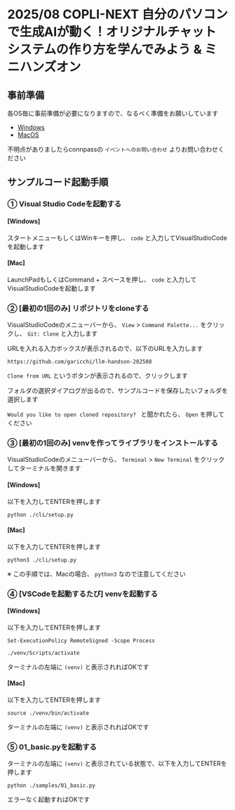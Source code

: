 # 2025/08 COPLI-NEXT 自分のパソコンで生成AIが動く！オリジナルチャットシステムの作り方を学んでみよう & ミニハンズオン

## 事前準備
各OS毎に事前準備が必要になりますので、なるべく準備をお願いしています

- [Windows](./docs/preparation_windows.md)
- [MacOS](./docs/preparation_mac.md)

不明点がありましたらconnpassの `イベントへのお問い合わせ` よりお問い合わせください

## サンプルコード起動手順

### ① Visual Studio Codeを起動する
#### [Windows]
スタートメニューもしくはWinキーを押し、 `code` と入力してVisualStudioCodeを起動します

#### [Mac]
LaunchPadもしくはCommand + スペースを押し、 `code` と入力してVisualStudioCodeを起動します

### ② [最初の1回のみ] リポジトリをcloneする
VisualStudioCodeのメニューバーから、 `View` > `Command Palette...` をクリックし、 `Git: Clone` と入力します

URLを入れる入力ボックスが表示されるので、以下のURLを入力します

`https://github.com/garicchi/llm-handson-202508`

`Clone from URL` というボタンが表示されるので、クリックします

フォルダの選択ダイアログが出るので、サンプルコードを保存したいフォルダを選択します

`Would you like to open cloned repository? ` と聞かれたら、 `Open` を押してください

### ③ [最初の1回のみ] venvを作ってライブラリをインストールする
VisualStudioCodeのメニューバーから、 `Terminal` > `New Terminal` をクリックしてターミナルを開きます

#### [Windows]
以下を入力してENTERを押します
```
python ./cli/setup.py
```

#### [Mac]
以下を入力してENTERを押します

```
python3 ./cli/setup.py
```

※ この手順では、Macの場合、 `python3` なので注意してください

### ④ [VSCodeを起動するたび] venvを起動する

#### [Windows]
以下を入力してENTERを押します
```
Set-ExecutionPolicy RemoteSigned -Scope Process
```
```
./venv/Scripts/activate
```

ターミナルの左端に `(venv)` と表示されればOKです

#### [Mac]
以下を入力してENTERを押します
```
source ./venv/bin/activate
```

ターミナルの左端に `(venv)` と表示されればOKです

### ⑤ 01_basic.pyを起動する

ターミナルの左端に `(venv)` と表示されている状態で、以下を入力してENTERを押します

```
python ./samples/01_basic.py
```

エラーなく起動すればOKです
